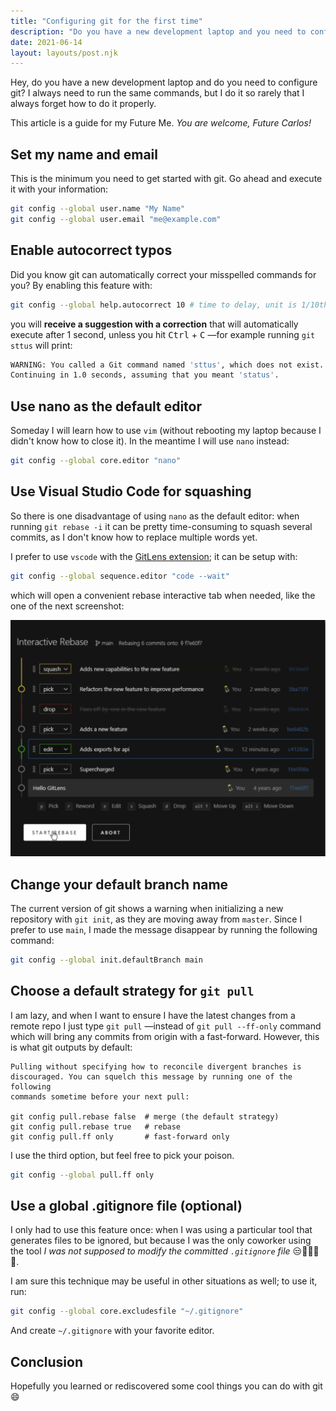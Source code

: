 ```yaml
---
title: "Configuring git for the first time"
description: "Do you have a new development laptop and you need to configure git? I got you covered"
date: 2021-06-14
layout: layouts/post.njk
---
```


Hey, do you have a new development laptop and do you need to configure git? I always need to run the same commands, but I do it so rarely that I always forget how to do it properly.

This article is a guide for my Future Me. _You are welcome, Future Carlos!_

## Set my name and email
This is the minimum you need to get started with git. Go ahead and execute it with your information:

``` bash
git config --global user.name "My Name"
git config --global user.email "me@example.com"
```

## Enable autocorrect typos
Did you know git can automatically correct your misspelled commands for you? By enabling this feature with:

``` bash
git config --global help.autocorrect 10 # time to delay, unit is 1/10th of a second
```

you will **receive a suggestion with a correction** that will automatically execute after 1 second, unless you hit <kbd>Ctrl</kbd> + <kbd>C</kbd> —for example running `git sttus` will print:

``` bash
WARNING: You called a Git command named 'sttus', which does not exist.
Continuing in 1.0 seconds, assuming that you meant 'status'.
```

## Use nano as the default editor
Someday I will learn how to use `vim` (without rebooting my laptop because I didn't know how to close it). In the meantime I will use `nano` instead:

``` bash
git config --global core.editor "nano"
```

## Use Visual Studio Code for squashing
So there is one disadvantage of using `nano` as the default editor: when running `git rebase -i` it can be pretty time-consuming to squash several commits, as I don't know how to replace multiple words yet.

I prefer to use `vscode` with the [GitLens extension](https://marketplace.visualstudio.com/items?itemName=eamodio.gitlens); it can be setup with:


``` bash
git config --global sequence.editor "code --wait"
```

which will open a convenient rebase interactive tab when needed, like the one of the next screenshot:

![Screenshot of GitLen's interactive rebase editor](/img/2021/06/interactive-rebase-editor.png)

## Change your default branch name
The current version of git shows a warning when initializing a new repository with `git init`, as they are moving away from `master`. Since I prefer to use `main`, I made the message disappear by running the following command:

``` bash
git config --global init.defaultBranch main
```

## Choose a default strategy for `git pull`
I am lazy, and when I want to ensure I have the latest changes from a remote repo I just type `git pull` —instead of `git pull --ff-only` command which will bring any commits from origin with a fast-forward. However, this is what git outputs by default:

``` text
Pulling without specifying how to reconcile divergent branches is
discouraged. You can squelch this message by running one of the following
commands sometime before your next pull:

git config pull.rebase false  # merge (the default strategy)
git config pull.rebase true   # rebase
git config pull.ff only       # fast-forward only
```

I use the third option, but feel free to pick your poison.

``` bash
git config --global pull.ff only
```

## Use a global .gitignore file (optional)
I only had to use this feature once: when I was using a particular tool that generates files to be ignored, but because I was the only coworker using the tool _I was not supposed to modify the committed `.gitignore` file_ 😒🤷🏽‍♂️🤨.

I am sure this technique may be useful in other situations as well; to use it, run:

``` bash
git config --global core.excludesfile "~/.gitignore"
```

And create `~/.gitignore` with your favorite editor.

## Conclusion
Hopefully you learned or rediscovered some cool things you can do with git 😄